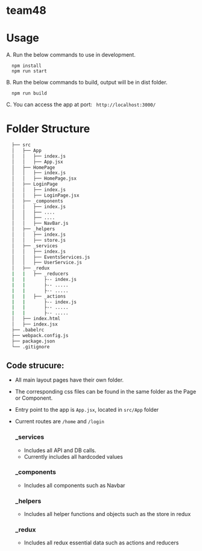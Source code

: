 # team48

# Usage 
A. Run  the below commands to use in development. 
  ```
    npm install 
    npm run start 
  ```
B. Run the below commands to build, output will be in dist folder.
  ```
    npm run build 
  ```
C. You can access the app at port: ``` http://localhost:3000/```
  

# Folder Structure

```bash
  ├── src
  │   ├── App
  │   │   ├── index.js
  │   │   ├── App.jsx
  │   ├── HomePage
  │   │   ├── index.js
  │   │   ├── HomePage.jsx
  │   ├── LoginPage
  │   │   ├── index.js
  │   │   ├── LoginPage.jsx
  │   ├── _components
  │   │   ├── index.js 
  │   │   ├── ....
  │   │   ├── ....
  │   │   ├── NavBar.js
  │   ├── _helpers 
  │   │   ├── index.js
  │   │   ├── store.js
  │   ├── _services
  │   │   ├── index.js
  │   │   ├── EventsServices.js
  │   │   ├── UserService.js
  │   ├── _redux
  |   |   ├── _reducers
  |   |       ├-- index.js
  |   |       ├-- .....
  |   |       ├-- .....
  |   |   ├── _actions
  |   |       ├-- index.js
  |   |       ├-- .....
  |   |       ├-- .....
  │   ├── index.html
  │   ├── index.jsx
  ├── .babelrc
  ├── webpack.config.js
  ├── package.json
  └── .gitignore
  ```
## Code strucure: 
- All main layout pages have their own folder.
- The corresponding css files can be found in the same folder as the Page or Component.
- Entry point to the app is ```App.jsx```, located in ```src/App``` folder 
- Current routes are ``/home`` and ```/login```

  ### _services 
  - Includes all API and DB calls.
  - Currently includes all hardcoded values

  ### _components
  - Includes all components such as Navbar 

  ### _helpers
  - Includes all helper functions and objects such as the store in redux

  ### _redux
  - Includes all redux essential data such as actions and reducers
